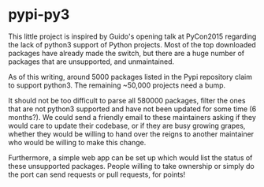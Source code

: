 # pypi-py3

This little project is inspired by Guido's opening talk at PyCon2015 regarding the lack of python3 support of Python projects.  Most of the top downloaded packages have already made the switch, but there are a huge number of packages that are unsupported, and unmaintained.

As of this writing, around 5000 packages listed in the Pypi repository claim to support python3.  The remaining ~50,000 projects need a bump.

It should not be too difficult to parse all 580000 packages, filter the ones that are not python3 supported and have not been updated for some time (6 months?).  We could send a friendly email to these maintainers asking if they would care to update their codebase, or if they are busy growing grapes, whether they would be willing to hand over the reigns to another maintainer who would be willing to make this change.

Furthermore, a simple web app can be set up which would list the status of these unsupported packages.  People willing to take ownership or simply do the port can send requests or pull requests, for points!

